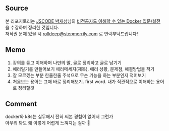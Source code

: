 ## Source
본 리포지토리는 [JSCODE 박재성](https://www.inflearn.com/users/219533/@jscode)님의 [비전공자도 이해할 수 있는 Docker 입문/실전](https://www.inflearn.com/course/%EB%B9%84%EC%A0%84%EA%B3%B5%EC%9E%90-docker-%EC%9E%85%EB%AC%B8-%EC%8B%A4%EC%A0%84)
을 수강하며 정리한 것입니다.  
저작권 문제 있을 시 rolldeep@stepmerrily.com 로 연락부탁드립니다!


## Memo
1. 강의를 듣고 이해하며 나만의 말, 글로 정리하고 글로 남기기  
2. 에러일기를 만들어보기 에러메세지(제목), 에러 상황, 문제점, 해결방법을 적기  
3. 잘 모르겠는 부분 한줄한줄 주석으로 무슨 기능을 하는 부분인지 적어보기  
4. 처음보는 용어는 그때 바로 정리해보기. first word. 내가 직관적으로 이해하는 용어로 정리할것  


## Comment
docker와 k8s는 실무에서 전혀 써본 경험이 없어서 그런가  
아무리 봐도 왜 이렇게 어렵게 느껴지는 걸까 🤔


